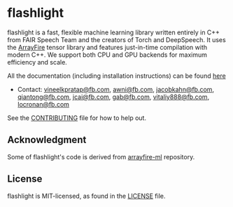 # flashlight

flashlight is a fast, flexible machine learning library written entirely in C++
from FAIR Speech Team and the creators of Torch and DeepSpeech. It uses the
[ArrayFire](https://github.com/arrayfire/arrayfire) tensor library and features
just-in-time compilation with modern C++.  We support both CPU and GPU backends
for maximum efficiency and scale.  

All the documentation (including installation instructions) can be found
[here](https://fl.readthedocs.io/en/latest/)

* Contact: vineelkpratap@fb.com, awni@fb.com, jacobkahn@fb.com,
  qiantong@fb.com, jcai@fb.com,  gab@fb.com, vitaliy888@fb.com, locronan@fb.com

See the [CONTRIBUTING](CONTRIBUTING.md) file for how to help out.

## Acknowledgment
Some of flashlight's code is derived from [arrayfire-ml](https://github.com/arrayfire/arrayfire-ml/) repository.

## License
flashlight is MIT-licensed, as found in the [LICENSE](LICENSE) file.
